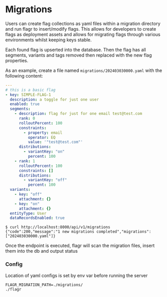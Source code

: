 # Migrations

Users can create flag collections as yaml files within a migration directory and run flagr to insert/modify flags. 
This allows for developers to create flags as deployment assets and allows for migrating flags through various environments whilst keeping keys stable.

Each found flag is upserted into the database. Then the flag has all segments, variants and tags removed then replaced with the new flag properties.

As an example, create a file named `migrations/202403030000.yaml` with the following content:
```yaml
---
# this is a basic flag
- key: SIMPLE-FLAG-1
  description: a toggle for just one user
  enabled: true
  segments:
    - description: flag for just for one email test@test.com
      rank: 0
      rolloutPercent: 100
      constraints:
        - property: email
          operator: EQ
          value: '"test@test.com"'
      distributions:
        - variantKey: "on"
          percent: 100
    - rank: 1
      rolloutPercent: 100
      constraints: []
      distributions:
        - variantKey: "off"
          percent: 100
  variants:
    - key: "off"
      attachment: {}
    - key: "on"
      attachment: {}
  entityType: User
  dataRecordsEnabled: true

```

```shell
$ curl http://localhost:8000/api/v1/migrations
{"code":200,"message":"1 new migrations completed","migrations":["202403030000.yaml"]}
```
Once the endpoint is executed, flagr will scan the migration files, insert them into the db and output status

### Config
Location of yaml configs is set by env var before running the server
```
FLAGR_MIGRATION_PATH=./migrations/
./flagr 
```
